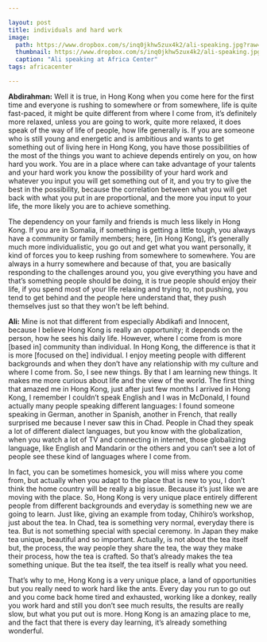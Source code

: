 ```yaml
---

layout: post
title: individuals and hard work
image:
  path: https://www.dropbox.com/s/inq0jkhw5zux4k2/ali-speaking.jpg?raw=1
  thumbnail: https://www.dropbox.com/s/inq0jkhw5zux4k2/ali-speaking.jpg?raw=1
  caption: "Ali speaking at Africa Center"
tags: africacenter

---
```


**Abdirahman:** Well it is true, in Hong Kong when you come here for the first time and everyone is rushing to somewhere or from somewhere, life is quite fast-paced, it might be quite different from where I come from, it’s definitely more relaxed, unless you are going to work, quite more relaxed, it does speak of the way of life of people, how life generally is. If you are someone who is still young and energetic and is ambitious and wants to get something out of living here in Hong Kong, you have those possibilities of the most of the things you want to achieve depends entirely on you, on how hard you work. You are in a place where can take advantage of your talents and your hard work you know the possibility of your hard work and whatever you input you will get something out of it, and you try to give the best in the possibility, because the correlation between what you will get back with what you put in are proportional, and the more you input to your life, the more likely you are to achieve something. 

The dependency on your family and friends is much less likely in Hong Kong. If you are in Somalia, if something is getting a little tough, you always have a community or family members; here, [in Hong Kong], it’s generally much more individualistic, you go out and get what you want personally, it kind of forces you to keep rushing from somewhere to somewhere. You are always in a hurry somewhere and because of that, you are basically responding to the challenges around you, you give everything you have and that’s something people should be doing, it is true people should enjoy their life, if you spend most of your life relaxing and trying to, not pushing, you tend to get behind and the people here understand that, they push themselves just so that they won’t be left behind. 

**Ali:** Mine is not that different from especially Abdikafi and Innocent, because I believe Hong Kong is really an opportunity; it depends on the person, how he sees his daily life. However, where I come from is more [based in] community than individual. In Hong Kong, the difference is that it is more [focused on the] individual. I enjoy meeting people with different backgrounds and when they don’t have any relationship with my culture and where I come from. So, I see new things. By that I am learning new things. It makes me more curious about life and the view of the world. The first thing that amazed me in Hong Kong, just after just few months I arrived in Hong Kong, I remember I couldn’t speak English and I was in McDonald, I found actually many people speaking different languages: I found someone speaking in German, another in Spanish, another in French, that really surprised me because I never saw this in Chad. People in Chad they speak a lot of different dialect languages, but you know with the globalization, when you watch a lot of TV and connecting in internet, those  globalizing language, like English and Mandarin or the others and you can’t see a lot of people see these kind of languages where I come from. 

In fact, you can be sometimes homesick, you will miss where you come from, but actually when you adapt to the place that is new to you, I don’t think the home country will be really a big issue. Because it’s just like we are moving with the place. So, Hong Kong is very unique place entirely different people from different backgrounds and everyday is something new we are going to learn. Just like, giving an example from today, Chihiro’s workshop, just about the tea. In Chad, tea is something very normal, everyday there is tea. But is not something special with special ceremony. In Japan they make tea unique, beautiful and so important. Actually, is not about the tea itself but, the process, the way people they share the tea, the way they make their process, how the tea is crafted. So that’s already makes the tea something unique. But the tea itself, the tea itself is really what you need. 

That’s why to me, Hong Kong is a very unique place, a land of opportunities but you really need to work hard like the ants. Every day you run to go out and you come back home tired and exhausted, working like a donkey, really you work hard and still you don’t see much results, the results are really slow, but what you put out is more. Hong Kong is an amazing place to me, and the fact that there is every day learning, it’s already something wonderful.



